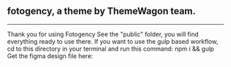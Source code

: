 ## fotogency, a theme by ThemeWagon team.

---

Thank you for using Fotogency See the "public" folder, you will find everything ready to use there. If you want to use the gulp based workflow, cd to this directory in your terminal and run this command: npm i && gulp
Get the figma design file here:

<!-- [https://www.figma.com/community/file/iVtJJapAlfDQJLcDedSwMm] -->
